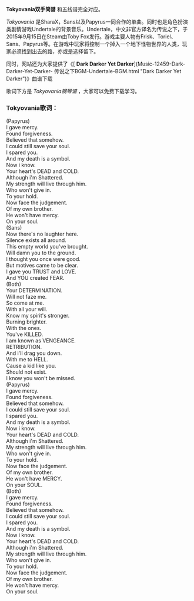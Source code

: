 

**Tokyovania双手简谱** 和五线谱完全对应。

_Tokyovania_
是SharaX，Sans以及Papyrus一同合作的单曲。同时也是角色扮演类剧情游戏Undertale的背景音乐。Undertale，中文非官方译名为传说之下，于2015年9月15日在Steam由Toby
Fox发行。游戏主要人物有Frisk、Toriel、Sans、Papyrus等。在游戏中玩家将控制一个掉入一个地下怪物世界的人类，玩家必须找到出去的路，亦或是选择留下。

同时，网站还为大家提供了《[ **Dark Darker Yet Darker**](Music-12459-Dark-Darker-Yet-Darker-
传说之下BGM-Undertale-BGM.html "Dark Darker Yet Darker")》曲谱下载

歌词下方是 _Tokyovania钢琴谱_ ，大家可以免费下载学习。

### Tokyovania歌词：

(Papyrus)  
I gave mercy.  
Found forgiveness.  
Believed that somehow.  
I could still save your soul.  
I spared you.  
And my death is a symbol.  
Now i know.  
Your heart's DEAD and COLD.  
Although i'm Shattered.  
My strength will live through him.  
Who won't give in.  
To your hold.  
Now face the judgement.  
Of my own brother.  
He won't have mercy.  
On your soul.  
(Sans)  
Now there's no laughter here.  
Silence exists all around.  
This empty world you've brought.  
Will damn you to the ground.  
I thought you once were good.  
But motives came to be clear.  
I gave you TRUST and LOVE.  
And YOU created FEAR.  
(Both)  
Your DETERMINATION.  
Will not faze me.  
So come at me.  
With all your will.  
Know my spirit's stronger.  
Burning brighter.  
With the ones.  
You've KILLED.  
I am known as VENGEANCE.  
RETRIBUTION.  
And i'll drag you down.  
With me to HELL.  
Cause a kid like you.  
Should not exist.  
I know you won't be missed.  
(Papyrus)  
I gave mercy.  
Found forgiveness.  
Believed that somehow.  
I could still save your soul.  
I spared you.  
And my death is a symbol.  
Now i know.  
Your heart's DEAD and COLD.  
Although i'm Shattered.  
My strength will live through him.  
Who won't give in.  
To your hold.  
Now face the judgement.  
Of my own brother.  
He won't have MERCY.  
On your SOUL.  
(Both)  
I gave mercy.  
Found forgiveness.  
Believed that somehow.  
I could still save your soul.  
I spared you.  
And my death is a symbol.  
Now i know.  
Your heart's DEAD and COLD.  
Although i'm Shattered.  
My strength will live through him.  
Who won't give in.  
To your hold.  
Now face the judgement.  
Of my own brother.  
He won't have mercy.  
On your soul.

